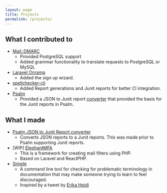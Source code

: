 ```yaml
---
layout: page
title: Projects
permalink: /projects/
---
```


## What I contributed to

- [Mail::DMARC](https://github.com/msimerson/mail-dmarc)
    - Provided PostgreSQL support
    - Added grammar functionality to translate requests to PostgreSQL or MySQL
- [Laravel Onramp](https://github.com/tightenco/onramp)
    - Added the sign up wizard.
- [spellchecker-cli](https://github.com/m50/spellchecker-cli)
    - Added Report generations and Junit reports for better CI integration.
- [Psalm](https://github.com/vimeo/psalm)
    - Provided a JSON to Junit report [converter](https://github.com/m50/psalm-json-to-junit)
        that provided the basis for the Junit reports in Psalm.

## What I made

- [Psalm JSON to Junit Report converter](https://github.com/m50/psalm-json-to-junit)
    - Converts JSON reports to a Junit reports. This was made prior to Psalm supporting Junit reports.
- [WIP] [ElephantMFA](https://github.com/elephantmfa/framework)
    - This is a framework for creating mail filters using PHP.
    - Based on Laravel and ReactPHP.
- [Simple](https://github.com/m50/simple)
    - A command line tool for checking for problematic terminology in documentation
        that may make someone trying to learn to feel discouraged.
    - Inspired by a tweet by [Erika Heidi](https://twitter.com/erikaheidi/status/1224292904283201536?s=20)

